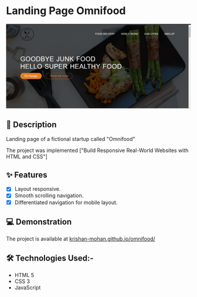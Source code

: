 # Landing Page Omnifood

</h2>
<div align="center">
  <img alt="Demo" src="./img/Screenshot (75).png" />
</div>

## 📖 Description
Landing page of a fictional startup called "Omnifood"

The project was implemented ["Build Responsive Real-World Websites with HTML and CSS"]

## ✨ Features

-   [x] Layout responsive.
-   [x] Smooth scrolling navigation.
-   [x] Differentiated navigation for mobile layout.

## 💻 Demonstration

The project is available at [krishan-mohan.github.io/omnifood/](krishan-mohan.github.io/omnifood/)


## 🛠️ Technologies Used:-

-   HTML 5
-   CSS 3
-   JavaScript

